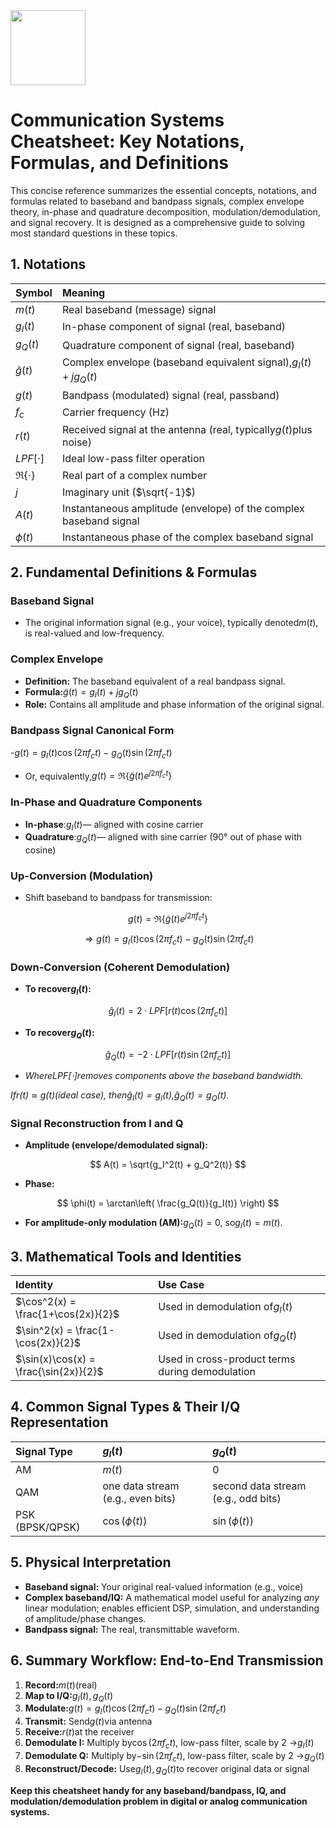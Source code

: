 <img src="https://r2cdn.perplexity.ai/pplx-full-logo-primary-dark%402x.png" class="logo" width="120"/>

# Communication Systems Cheatsheet: Key Notations, Formulas, and Definitions

This concise reference summarizes the essential concepts, notations, and formulas related to baseband and bandpass signals, complex envelope theory, in-phase and quadrature decomposition, modulation/demodulation, and signal recovery. It is designed as a comprehensive guide to solving most standard questions in these topics.

## **1. Notations**

| Symbol            | Meaning                                                              |
| :---------------- | :------------------------------------------------------------------- |
|$m(t)$         | Real baseband (message) signal                                       |
|$g_I(t)$       | In-phase component of signal (real, baseband)                        |
|$g_Q(t)$       | Quadrature component of signal (real, baseband)                      |
|$\tilde{g}(t)$ | Complex envelope (baseband equivalent signal),$g_I(t) + jg_Q(t)$ |
|$g(t)$         | Bandpass (modulated) signal (real, passband)                         |
|$f_c$          | Carrier frequency (Hz)                                               |
|$r(t)$         | Received signal at the antenna (real, typically$g(t)$plus noise) |
|$LPF[\cdot]$   | Ideal low-pass filter operation                                      |
|$\Re\{\cdot\}$ | Real part of a complex number                                        |
|$j$            | Imaginary unit ($\sqrt{-1}$)                                      |
|$A(t)$         | Instantaneous amplitude (envelope) of the complex baseband signal    |
|$\phi(t)$      | Instantaneous phase of the complex baseband signal                   |

## **2. Fundamental Definitions \& Formulas**

### **Baseband Signal**

- The original information signal (e.g., your voice), typically denoted$m(t)$, is real-valued and low-frequency.


### **Complex Envelope**

- **Definition:** The baseband equivalent of a real bandpass signal.
- **Formula:**$\tilde{g}(t) = g_I(t) + j g_Q(t)$
- **Role:** Contains all amplitude and phase information of the original signal.


### **Bandpass Signal Canonical Form**

-$g(t) = g_I(t)\cos(2\pi f_c t) - g_Q(t)\sin(2\pi f_c t)$
- Or, equivalently,$g(t) = \Re\{\tilde{g}(t) e^{j2\pi f_c t}\}$


### **In-Phase and Quadrature Components**

- **In-phase**:$g_I(t)$— aligned with cosine carrier
- **Quadrature**:$g_Q(t)$— aligned with sine carrier (90° out of phase with cosine)


### **Up-Conversion (Modulation)**

- Shift baseband to bandpass for transmission:

$$
g(t) = \Re\{\tilde{g}(t) e^{j2\pi f_c t}\}
$$

$$
\Rightarrow g(t) = g_I(t)\cos(2\pi f_c t) - g_Q(t)\sin(2\pi f_c t)
$$


### **Down-Conversion (Coherent Demodulation)**

- **To recover$g_I(t)$:**

$$
\widehat{g}_I(t) = 2 \cdot LPF[ r(t) \cos(2\pi f_c t) ]
$$
- **To recover$g_Q(t)$:**

$$
\widehat{g}_Q(t) = -2 \cdot LPF[ r(t) \sin(2\pi f_c t) ]
$$
- *Where$LPF[\cdot]$removes components above the baseband bandwidth.*

*If$r(t) \approx g(t)$(ideal case), then$\widehat{g}_I(t) = g_I(t)$,$\widehat{g}_Q(t) = g_Q(t)$.*

### **Signal Reconstruction from I and Q**

- **Amplitude (envelope/demodulated signal):**

$$
A(t) = \sqrt{g_I^2(t) + g_Q^2(t)}
$$
- **Phase:**

$$
\phi(t) = \arctan\left( \frac{g_Q(t)}{g_I(t)} \right)
$$
- **For amplitude-only modulation (AM):**$g_Q(t) = 0$, so$g_I(t) = m(t)$.


## **3. Mathematical Tools and Identities**

| Identity | Use Case |
| :-- | :-- |
|$\cos^2(x) = \frac{1+\cos(2x)}{2}$| Used in demodulation of$g_I(t)$|
|$\sin^2(x) = \frac{1-\cos(2x)}{2}$| Used in demodulation of$g_Q(t)$|
|$\sin(x)\cos(x) = \frac{\sin(2x)}{2}$| Used in cross-product terms during demodulation |

## **4. Common Signal Types \& Their I/Q Representation**

| Signal Type |$g_I(t)$|$g_Q(t)$|
| :-- | :-- | :-- |
| AM |$m(t)$| 0 |
| QAM | one data stream (e.g., even bits) | second data stream (e.g., odd bits) |
| PSK (BPSK/QPSK) |$\cos(\phi(t))$|$\sin(\phi(t))$|

## **5. Physical Interpretation**

- **Baseband signal:** Your original real-valued information (e.g., voice)
- **Complex baseband/IQ:** A mathematical model useful for analyzing *any* linear modulation; enables efficient DSP, simulation, and understanding of amplitude/phase changes.
- **Bandpass signal:** The real, transmittable waveform.


## **6. Summary Workflow: End-to-End Transmission**

1. **Record:**$m(t)$(real)
2. **Map to I/Q:**$g_I(t), g_Q(t)$
3. **Modulate:**$g(t) = g_I(t)\cos(2\pi f_c t) - g_Q(t)\sin(2\pi f_c t)$
4. **Transmit:** Send$g(t)$via antenna
5. **Receive:**$r(t)$at the receiver
6. **Demodulate I:** Multiply by$\cos(2\pi f_c t)$, low-pass filter, scale by 2 →$g_I(t)$
7. **Demodulate Q:** Multiply by$-\sin(2\pi f_c t)$, low-pass filter, scale by 2 →$g_Q(t)$
8. **Reconstruct/Decode:** Use$g_I(t), g_Q(t)$to recover original data or signal

**Keep this cheatsheet handy for any baseband/bandpass, IQ, and modulation/demodulation problem in digital or analog communication systems.**

